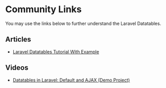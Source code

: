 # Community Links

You may use the links below to further understand the Laravel Datatables.

<a name="articles"></a>
## Articles
- [Laravel Datatables Tutorial With Example](https://appdividend.com/2018/04/16/laravel-datatables-tutorial-with-example/)



<a name="videos"></a>
## Videos

- [Datatables in Laravel: Default and AJAX (Demo Project)](https://www.youtube.com/watch?v=1wgLY-V69MM)

